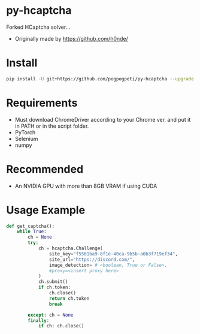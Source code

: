 # py-hcaptcha
Forked HCaptcha solver...
* Originally made by https://github.com/h0nde/

# Install
```bash
pip install -U git+https://github.com/pogpogpeti/py-hcaptcha --upgrade
```
# Requirements
* Must download ChromeDriver according to your Chrome ver. and put it in PATH or in the script folder.
* PyTorch
* Selenium
* numpy

# Recommended
* An NVIDIA GPU with more than 8GB VRAM if using CUDA

# Usage Example
```py
def get_captcha():
    while True:
        ch = None
        try:
            ch = hcaptcha.Challenge(
                site_key="f5561ba9-8f1e-40ca-9b5b-a0b3f719ef34",
                site_url="https://discord.com/",
                image_detection= # <boolean, True or False>,
                #proxy=<insert proxy here>
            )
            ch.submit()
            if ch.token: 
                ch.close()
                return ch.token
                break

        except: ch = None
        finally: 
            if ch: ch.close()
```
